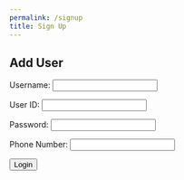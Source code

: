```yaml
---
permalink: /signup
title: Sign Up
---
```


<html>
<head>
    <style>
            .darkmode {
                background: #252525;
                color: #ffffff;
            }
            .lightmode {
                background: #ffffff;
                color: #000000;
            }
        </style>
        <link id="theme-style" rel="stylesheet" type="text/css" href="assets/css/style.css">
    </head>
<body>

<script src="static/js/api/config.js">
    // {% raw %}{{site.baseurl}}{% endraw %} is the baseurl of the site
</script>

<script>
    // const src="{% raw %}{{site.baseurl}}{% endraw %}";
    const url = 'http://localhost:8086/api/users/'
    
    window.login_user = function(){
        var uid = document.getElementById('uid').value;
        var password = document.getElementById('password').value;
        var name = document.getElementById('name').value;
        var pnum = document.getElementById('pnum').value;

        if (uid == '' || password == '' || name == '' || uid == null || password == null || pnum == null || name == null) {
            // window.location.href = "{{site.baseurl}}/403";
            return ("Please fill out all fields and ensure the name is at least 2 characters long");
        }
        else{
            if (pnum = '' || pnum == null) {
                pnum = "1234567890";
            }
            pnum = String(pnum);
            // convert pnum to format 123-456-7890
            pnum = pnum.replace(/(\d{3})(\d{3})(\d{4})/, '$1-$2-$3');
            var data = {
                uid: uid,
                password: password,
                name: name,
                pnum: pnum
            };

            var json = JSON.stringify(data);

            console.log('uid:', uid);
            console.log('password:', password);
            console.log('name:', name);
            console.log('pnum:', pnum);

            fetch(url, {
                method: 'POST',
                headers: {
                    'Content-Type': 'application/json'
                },
                body: json
            })
            .then(response => response.json())
            .then(data => {
                console.log('Success:', data);
                var users = document.getElementById('users');
                if(users) {
                    users.innerHTML = JSON.stringify(data);
                }
            })
            .catch((error) => {
                console.error('Error:', error);
                window.location.href = "/AtlasIndex/403";
            });
            userBody = "{" + "uid: " + document.getElementById('uid').value + "," + " password: " + document.getElementById('password').value + "}";
            console.log(userBody);
            window.localStorage.setItem('userBody', userBody);
            console.log("User Auth Token Stored Successfully")
            window.location.href = "/AtlasIndex/display";
        }
    }
</script>
<script>
    var darkMode = false;
    window.onload = function() {
        var themeStyle = document.getElementById('theme-style');
        var body = document.body;
        var storedTheme = localStorage.getItem('theme');
        if (storedTheme === 'dark') {
            themeStyle.href = "assets/css/dark.css";
            body.classList.remove('lightmode');
            body.classList.add('darkmode');
        } else {
            themeStyle.href = "assets/css/style.css";
            body.classList.remove('darkmode');
            body.classList.add('lightmode');
        }
    }
</script>

<h2>Add User</h2>

<form action="javascript:login_user()">
    <p>
        <label>
            Username:
            <input type="text" name="name" id="name">
        </label>
    </p>
    <p><label>
        User ID:
        <input type="text" name="uid" id="uid">
    </label></p>
    <p><label>
        Password:
        <input type="password" name="password" id="password">
    </label></p>
    <p>
        <label>
        Phone Number:
            <input type="text" name="pnum" id="pnum">
        </label>
    </p>
    <p>
        <button>Login</button>
    </p>
</form>

<!-- Add this line to your HTML -->
<div id="users"></div>

</body>
</html>